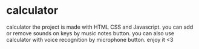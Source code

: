 # calculator
calculator
the project is made with HTML CSS and Javascript. 
you can add or remove sounds on keys by music notes button.
you can also use calculator with voice recognition by microphone button.
enjoy it <3
